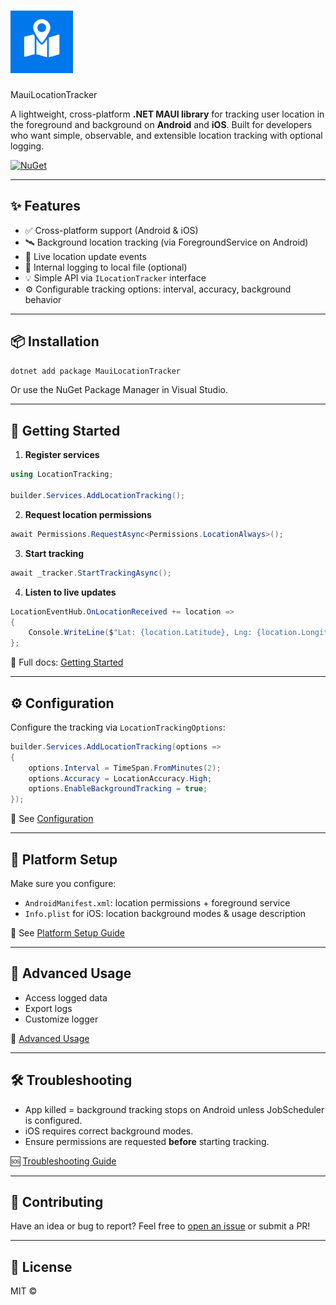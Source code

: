 
# <img src="https://raw.githubusercontent.com/pallav1111/MauiLocationTracker/main/logo.png" alt="Logo" width="100"/>
MauiLocationTracker

A lightweight, cross-platform **.NET MAUI library** for tracking user location in the foreground and background on **Android** and **iOS**. Built for developers who want simple, observable, and extensible location tracking with optional logging.

[![NuGet](https://img.shields.io/nuget/v/MauiLocationTracker.svg)](https://www.nuget.org/packages/MauiLocationTracker)

---

## ✨ Features

- ✅ Cross-platform support (Android & iOS)
- 🛰️ Background location tracking (via ForegroundService on Android)
- 🔔 Live location update events
- 📁 Internal logging to local file (optional)
- 💡 Simple API via `ILocationTracker` interface
- ⚙️ Configurable tracking options: interval, accuracy, background behavior

---

## 📦 Installation

```bash
dotnet add package MauiLocationTracker
````

Or use the NuGet Package Manager in Visual Studio.

---

## 🚀 Getting Started

1. **Register services**

```csharp
using LocationTracking;

builder.Services.AddLocationTracking();
```

2. **Request location permissions**

```csharp
await Permissions.RequestAsync<Permissions.LocationAlways>();
```

3. **Start tracking**

```csharp
await _tracker.StartTrackingAsync();
```

4. **Listen to live updates**

```csharp
LocationEventHub.OnLocationReceived += location =>
{
    Console.WriteLine($"Lat: {location.Latitude}, Lng: {location.Longitude}");
};
```

📖 Full docs: [Getting Started](docs/getting-started.md)

---

## ⚙️ Configuration

Configure the tracking via `LocationTrackingOptions`:

```csharp
builder.Services.AddLocationTracking(options =>
{
    options.Interval = TimeSpan.FromMinutes(2);
    options.Accuracy = LocationAccuracy.High;
    options.EnableBackgroundTracking = true;
});
```

📘 See [Configuration](docs/configuration.md)

---

## 📱 Platform Setup

Make sure you configure:

* `AndroidManifest.xml`: location permissions + foreground service
* `Info.plist` for iOS: location background modes & usage description

🧭 See [Platform Setup Guide](docs/platform-setup.md)

---

## 🧪 Advanced Usage

* Access logged data
* Export logs
* Customize logger

🧠 [Advanced Usage](docs/advanced-usage.md)

---

## 🛠 Troubleshooting

* App killed = background tracking stops on Android unless JobScheduler is configured.
* iOS requires correct background modes.
* Ensure permissions are requested **before** starting tracking.

🆘 [Troubleshooting Guide](docs/troubleshooting.md)

---

## 🙋 Contributing

Have an idea or bug to report?
Feel free to [open an issue](https://github.com/pallav1111/MauiLocationTracker/issues) or submit a PR!

---

## 📃 License

MIT ©
